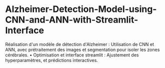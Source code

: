 # Alzheimer-Detection-Model-using-CNN-and-ANN-with-Streamlit-Interface
 Réalisation d'un modèle de détection d'Alzheimer : Utilisation de CNN et  ANN, avec prétraitement des images et segmentation pour isoler les zones  cérébrales.  • Optimisation et interface streamlit : Ajustement des hyperparamètres, et  prédictions interactives. 
